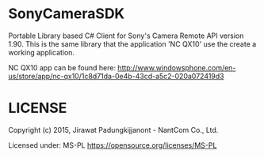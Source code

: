 SonyCameraSDK
=============

Portable Library based C# Client for Sony's Camera Remote API version 1.90. This is the same library that the application 'NC QX10' use the create a working application.

NC QX10 app can be found here:
http://www.windowsphone.com/en-us/store/app/nc-qx10/1c8d71da-0e4b-43cd-a5c2-020a072419d3

LICENSE
=======

Copyright (c) 2015, Jirawat Padungkijjanont - NantCom Co., Ltd.

Licensed under: MS-PL
https://opensource.org/licenses/MS-PL
